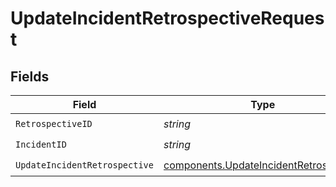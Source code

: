 # UpdateIncidentRetrospectiveRequest


## Fields

| Field                                                                                            | Type                                                                                             | Required                                                                                         | Description                                                                                      |
| ------------------------------------------------------------------------------------------------ | ------------------------------------------------------------------------------------------------ | ------------------------------------------------------------------------------------------------ | ------------------------------------------------------------------------------------------------ |
| `RetrospectiveID`                                                                                | *string*                                                                                         | :heavy_check_mark:                                                                               | N/A                                                                                              |
| `IncidentID`                                                                                     | *string*                                                                                         | :heavy_check_mark:                                                                               | N/A                                                                                              |
| `UpdateIncidentRetrospective`                                                                    | [components.UpdateIncidentRetrospective](../../models/components/updateincidentretrospective.md) | :heavy_check_mark:                                                                               | N/A                                                                                              |